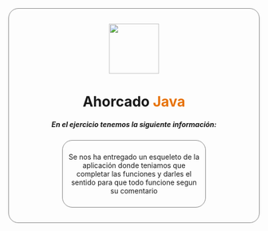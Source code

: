 <div align="center" style="border: 1px solid grey; border-radius: 20px; padding: 30px;">

  <img src="https://brandslogos.com/wp-content/uploads/images/large/java-logo-1.png" width="100px">

  <h1>
    <span>Ahorcado</span>
    <span style="color: #E77308;">Java</span>
  </h1>

  <h5>En el ejercicio tenemos la siguiente información:</h5>

  <div align="center" style="border: 1px solid grey; border-radius: 20px; margin: 0px auto; width: 60%; padding: 10px;">
    <p>Se nos ha entregado un esqueleto de la aplicación donde teniamos que completar las funciones y darles el sentido para que todo funcione segun su comentario</p>
  </div>
</div>
